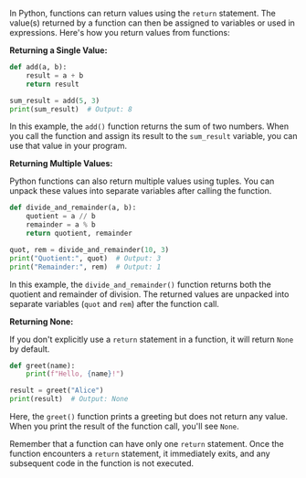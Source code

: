 In Python, functions can return values using the `return` statement. The value(s) returned by a function can then be assigned to variables or used in expressions. Here's how you return values from functions:

**Returning a Single Value:**

```python
def add(a, b):
    result = a + b
    return result

sum_result = add(5, 3)
print(sum_result)  # Output: 8
```

In this example, the `add()` function returns the sum of two numbers. When you call the function and assign its result to the `sum_result` variable, you can use that value in your program.

**Returning Multiple Values:**

Python functions can also return multiple values using tuples. You can unpack these values into separate variables after calling the function.

```python
def divide_and_remainder(a, b):
    quotient = a // b
    remainder = a % b
    return quotient, remainder

quot, rem = divide_and_remainder(10, 3)
print("Quotient:", quot)  # Output: 3
print("Remainder:", rem)  # Output: 1
```

In this example, the `divide_and_remainder()` function returns both the quotient and remainder of division. The returned values are unpacked into separate variables (`quot` and `rem`) after the function call.

**Returning None:**

If you don't explicitly use a `return` statement in a function, it will return `None` by default.

```python
def greet(name):
    print(f"Hello, {name}!")

result = greet("Alice")
print(result)  # Output: None
```

Here, the `greet()` function prints a greeting but does not return any value. When you print the result of the function call, you'll see `None`.

Remember that a function can have only one `return` statement. Once the function encounters a `return` statement, it immediately exits, and any subsequent code in the function is not executed.

